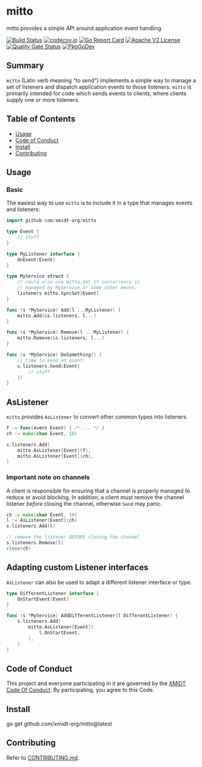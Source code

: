 # mitto

mitto provides a simple API around application event handling

[![Build Status](https://github.com/xmidt-org/mitto/workflows/CI/badge.svg)](https://github.com/xmidt-org/mitto/actions)
[![codecov.io](http://codecov.io/github/xmidt-org/mitto/coverage.svg?branch=main)](http://codecov.io/github/xmidt-org/mitto?branch=main)
[![Go Report Card](https://goreportcard.com/badge/github.com/xmidt-org/mitto)](https://goreportcard.com/report/github.com/xmidt-org/mitto)
[![Apache V2 License](http://img.shields.io/badge/license-Apache%20V2-blue.svg)](https://github.com/xmidt-org/mitto/blob/main/LICENSE)
[![Quality Gate Status](https://sonarcloud.io/api/project_badges/measure?project=xmidt-org_mitto&metric=alert_status)](https://sonarcloud.io/dashboard?id=xmidt-org_mitto)
[![PkgGoDev](https://pkg.go.dev/badge/github.com/xmidt-org/mitto)](https://pkg.go.dev/github.com/xmidt-org/mitto)

## Summary

`mitto` (Latin verb meaning "to send") implements a simple way to manage a set of listeners and
dispatch application events to those listeners. `mitto` is primarily intended for code which
sends events to clients, where clients supply one or more listeners.

## Table of Contents

- [Usage](#usage)
- [Code of Conduct](#code-of-conduct)
- [Install](#install)
- [Contributing](#contributing)

## Usage

### Basic

The easiest way to use `mitto` is to include it in a type that manages events and listeners:

```go
import github.com/xmidt-org/mitto

type Event {
    // stuff
}

type MyListener interface {
    OnEvent(Event)
}

type MyService struct {
    // could also use mitto.Set if concurrency is
    // managed by MyService or some other means.
    listeners mitto.SyncSet[Event]
}

func (s *MyService) Add(l ...MyListener) {
    mitto.Add(&s.listeners, l...)
}

func (s *MyService) Remove(l ...MyListener) {
    mitto.Remove(&s.listeners, l...)
}

func (s *MyService) DoSomething() {
    // time to send an event:
    s.listeners.Send(Event{
        // stuff
    })
}
```

## AsListener

`mitto` provides `AsListener` to convert other common types into listeners.

```go
f := func(event Event) { /* ... */ }
ch := make(chan Event, 10)

s.listeners.Add(
    mitto.AsListener[Event](f),
    mitto.AsListener[Event](ch),
)
```

### Important note on channels

A client is responsible for ensuring that a channel is properly managed to reduce or avoid blocking. In addition, a client must remove the channel listener *before* closing the channel, otherwise `Send` may panic.

```go
ch := make(chan Event, 10)
l := AsListener[Event](ch)
s.listeners.Add(l)

// remove the listener BEFORE closing the channel
s.listeners.Remove(l)
close(ch)
```

## Adapting custom Listener interfaces

`AsListener` can also be used to adapt a different listener interface or type.

```go
type DifferentListener interface {
    OnStartEvent(Event)
}

func (s *MyService) AddDifferentListener(l DifferentListener) {
    s.listeners.Add(
        mitto.AsListener[Event](
            l.OnStartEvent,
        ),
    )
}
```

## Code of Conduct

This project and everyone participating in it are governed by the [XMiDT Code Of Conduct](https://xmidt.io/docs/community/code_of_conduct/). 
By participating, you agree to this Code.

## Install

go get github.com/xmidt-org/mitto@latest

## Contributing

Refer to [CONTRIBUTING.md](CONTRIBUTING.md).
